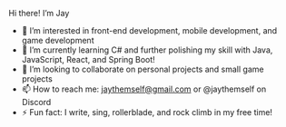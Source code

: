 Hi there! I’m Jay
- 👀 I’m interested in front-end development, mobile development, and game development
- 🌱 I’m currently learning C# and further polishing my skill with Java, JavaScript, React, and Spring Boot!
- 💞️ I’m looking to collaborate on personal projects and small game projects
- 📫 How to reach me: jaythemself@gmail.com or @jaythemself on Discord
- ⚡ Fun fact: I write, sing, rollerblade, and rock climb in my free time!

<!---
jaythemself/jaythemself is a ✨ special ✨ repository because its `README.md` (this file) appears on your GitHub profile.
You can click the Preview link to take a look at your changes.
--->
